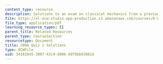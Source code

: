 ```yaml
---
content_type: resource
description: Solutions to an exam on classical mechanics from a previous semester.
file: https://ol-ocw-studio-app-production.s3.amazonaws.com/courses/8-012-physics-i-classical-mechanics-fall-2008/34181845300743c9d006ddf9bb93881d_2006_quiz1_sol.pdf
file_type: application/pdf
learning_resource_types: []
parent_title: Related Resources
parent_type: CourseSection
resourcetype: Document
title: 2006 Quiz 1 Solutions
type: OCWFile
uid: 34181845-3007-43c9-d006-ddf9bb93881d
---
```

